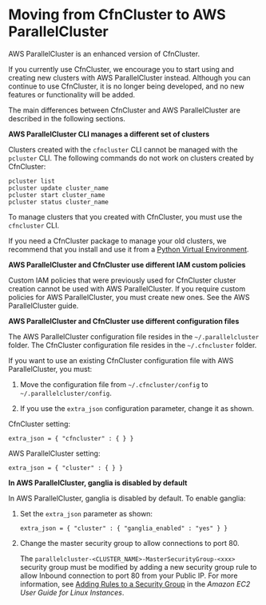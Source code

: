 # Moving from CfnCluster to AWS ParallelCluster<a name="moving-from-cfncluster-to-aws-parallelcluster"></a>

AWS ParallelCluster is an enhanced version of CfnCluster\.

If you currently use CfnCluster, we encourage you to start using and creating new clusters with AWS ParallelCluster instead\. Although you can continue to use CfnCluster, it is no longer being developed, and no new features or functionality will be added\.

The main differences between CfnCluster and AWS ParallelCluster are described in the following sections\.

**AWS ParallelCluster CLI manages a different set of clusters** 

Clusters created with the `cfncluster` CLI cannot be managed with the `pcluster` CLI\. The following commands do not work on clusters created by CfnCluster:

```
pcluster list
pcluster update cluster_name
pcluster start cluster_name
pcluster status cluster_name
```

To manage clusters that you created with CfnCluster, you must use the `cfncluster` CLI\.

If you need a CfnCluster package to manage your old clusters, we recommend that you install and use it from a [Python Virtual Environment](https://docs.python.org/3/tutorial/venv.html)\.

 **AWS ParallelCluster and CfnCluster use different IAM custom policies** 

Custom IAM policies that were previously used for CfnCluster cluster creation cannot be used with AWS ParallelCluster\. If you require custom policies for AWS ParallelCluster, you must create new ones\. See the AWS ParallelCluster guide\.

 **AWS ParallelCluster and CfnCluster use different configuration files** 

The AWS ParallelCluster configuration file resides in the `~/.parallelcluster` folder\. The CfnCluster configuration file resides in the `~/.cfncluster` folder\.

If you want to use an existing CfnCluster configuration file with AWS ParallelCluster, you must:

1. Move the configuration file from `~/.cfncluster/config` to `~/.parallelcluster/config`\.

1. If you use the `extra_json` configuration parameter, change it as shown\.

CfnCluster setting:

```
extra_json = { "cfncluster" : { } }
```

AWS ParallelCluster setting:

```
extra_json = { "cluster" : { } }
```

 **In AWS ParallelCluster, ganglia is disabled by default** 

In AWS ParallelCluster, ganglia is disabled by default\. To enable ganglia:

1. Set the `extra_json` parameter as shown:

   ```
   extra_json = { "cluster" : { "ganglia_enabled" : "yes" } }
   ```

1. Change the master security group to allow connections to port 80\.

   The `parallelcluster-<CLUSTER_NAME>-MasterSecurityGroup-<xxx>` security group must be modified by adding a new security group rule to allow Inbound connection to port 80 from your Public IP\. For more information, see [Adding Rules to a Security Group](https://docs.aws.amazon.com/AWSEC2/latest/UserGuide/using-network-security.html#adding-security-group-rule) in the *Amazon EC2 User Guide for Linux Instances*\.